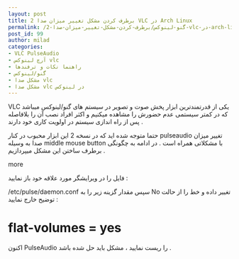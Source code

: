 ```yaml
---
layout: post
title: برطرف کردن مشکل تغییر میزان صدا 2 VLC در Arch Linux
permalink: /گنو-لینوکس/برطرف-کردن-مشکل-تغییر-میزان-صدا-2-vlc-در-arch-linux
post_id: 99
author: milad
categories: 
- VLC PulseAudio
- آرچ لینوکس vlc
- راهنما نکات و ترفندها
- گنو/لینوکس
- مشکل صدا vlc
- مشکل صدا vlc در لینوکس
---
```


VLC یکی از قدرتمندترین ابزار پخش صوت و تصویر در سیستم های گنو/لینوکس میباشد که در کمتر سیستمی عدم حضورش را مشاهده میکنیم و اکثر افراد نصب آن را بلافاصله پس از راه اندازی سیستم در اولویت کاری خود دارند .

حتما متوجه شده اید که در نسخه 2 این ابزار محبوب در کنار pulseaudio تغییر میزان صدا به وسیله middle mouse button با مشکلاتی همراه است .
در ادامه به چگونگی برطرف ساختن این مشکل میپردازیم .


more

فایل را در ویرایشگر مورد علاقه خود باز نمایید :

/etc/pulse/daemon.conf
سپس مقدار گزینه زیر را به No تغییر داده و خط را از حالت توضیح خارج نمایید :

# flat-volumes = yes
اکنون PulseAudio را ریست نمایید ، مشکل باید حل شده باشد .